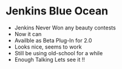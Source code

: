 # Jenkins Blue Ocean

- Jenkins Never Won any beauty contests
- Now it can
- Availble as Beta Plug-In for 2.0
- Looks nice, seems to work
- Still be using old-school for a while
- Enough Talking Lets see it !!

